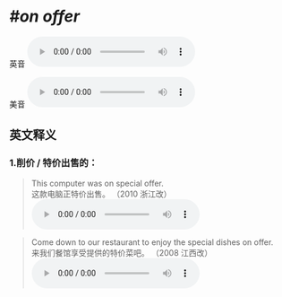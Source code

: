 # ***\#on offer*** 
英音
<audio src="./media/on offer1_AAC.aac" controls="controls"></audio>

美音
<audio src="./media/on offer2_AAC.aac" controls="controls"></audio>



  

英文释义
---
### 1.**削价 / 特价出售的：**  

 > This computer was on special offer.  
 > 这款电脑正特价出售。  （2010 浙江改）  
<audio src="./media/This computer was _AAC.aac" controls="controls"></audio>

 > Come down to our restaurant to enjoy the special dishes on offer.  
 > 来我们餐馆享受提供的特价菜吧。  （2008 江西改）  
<audio src="./media/offer-12.aac" controls="controls"></audio>



